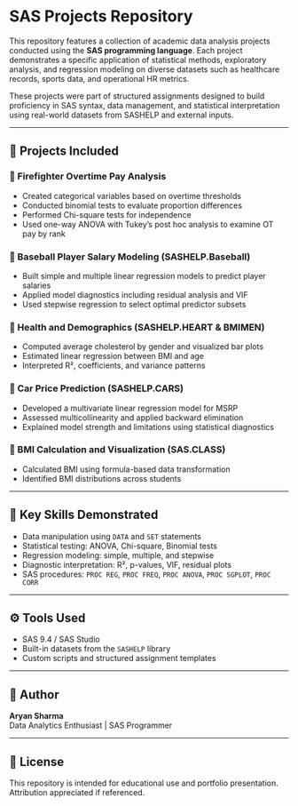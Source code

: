 # SAS Projects Repository

This repository features a collection of academic data analysis projects conducted using the **SAS programming language**. Each project demonstrates a specific application of statistical methods, exploratory analysis, and regression modeling on diverse datasets such as healthcare records, sports data, and operational HR metrics.

These projects were part of structured assignments designed to build proficiency in SAS syntax, data management, and statistical interpretation using real-world datasets from SASHELP and external inputs.

---

## 📁 Projects Included

### 🔹 Firefighter Overtime Pay Analysis
- Created categorical variables based on overtime thresholds
- Conducted binomial tests to evaluate proportion differences
- Performed Chi-square tests for independence
- Used one-way ANOVA with Tukey’s post hoc analysis to examine OT pay by rank

### 🔹 Baseball Player Salary Modeling (SASHELP.Baseball)
- Built simple and multiple linear regression models to predict player salaries
- Applied model diagnostics including residual analysis and VIF
- Used stepwise regression to select optimal predictor subsets

### 🔹 Health and Demographics (SASHELP.HEART & BMIMEN)
- Computed average cholesterol by gender and visualized bar plots
- Estimated linear regression between BMI and age
- Interpreted R², coefficients, and variance patterns

### 🔹 Car Price Prediction (SASHELP.CARS)
- Developed a multivariate linear regression model for MSRP
- Assessed multicollinearity and applied backward elimination
- Explained model strength and limitations using statistical diagnostics

### 🔹 BMI Calculation and Visualization (SAS.CLASS)
- Calculated BMI using formula-based data transformation
- Identified BMI distributions across students

---

## 🧠 Key Skills Demonstrated
- Data manipulation using `DATA` and `SET` statements
- Statistical testing: ANOVA, Chi-square, Binomial tests
- Regression modeling: simple, multiple, and stepwise
- Diagnostic interpretation: R², p-values, VIF, residual plots
- SAS procedures: `PROC REG`, `PROC FREQ`, `PROC ANOVA`, `PROC SGPLOT`, `PROC CORR`

---

## ⚙️ Tools Used
- SAS 9.4 / SAS Studio
- Built-in datasets from the `SASHELP` library
- Custom scripts and structured assignment templates

---

## 👤 Author

**Aryan Sharma**  
Data Analytics Enthusiast | SAS Programmer

---

## 📘 License

This repository is intended for educational use and portfolio presentation. Attribution appreciated if referenced.
